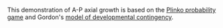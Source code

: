 This demonstration of A-P axial growth is based on the [Plinko probability game](https://phet.colorado.edu/en/simulation/plinko-probability) and Gordon's [model of developmental contingency](https://books.google.com/books/about/The_Hierarchical_Genome_and_Differentiat.html?id=KcmSteToLQAC&printsec=frontcover&source=kp_read_button#v=onepage&q&f=false).


